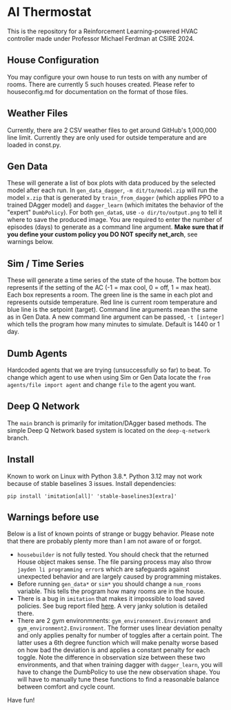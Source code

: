 # AI Thermostat

This is the repository for a Reinforcement Learning-powered HVAC controller made under Professor Michael Ferdman at CSIRE 2024.

## House Configuration

You may configure your own house to run tests on with any number of rooms. There are currently 5 such houses created. Please refer to houseconfig.md for documentation on the format of those files.

## Weather Files

Currently, there are 2 CSV weather files to get around GitHub's 1,000,000 line limit. Currently they are only used for outside temperature and are loaded in const.py.

## Gen Data

These will generate a list of box plots with data produced by the selected model after each run. In `gen_data_dagger`, `-m dit/to/model.zip` will run the model `x.zip` that is generated by `train_from_dagger` (which applies PPO to a trained DAgger model) and `dagger_learn` (which imitates the behavior of the "expert" `DumbPolicy`). For both `gen_data`s, use `-o dir/to/output.png` to tell it where to save the produced image. You are required to enter the number of episodes (days) to generate as a command line argument. **Make sure that if you define your custom policy you DO NOT specify net_arch**, see warnings below.

## Sim / Time Series

These will generate a time series of the state of the house. The bottom box represents if the setting of the AC (-1 = max cool, 0 = off, 1 = max heat). Each box represents a room. The green line is the same in each plot and represents outside temperature. Red line is current room temperature and blue line is the setpoint (target). Command line arguments mean the same as in Gen Data. A new command line argument can be passed, `-t [integer]` which tells the program how many minutes to simulate. Default is 1440 or 1 day.

## Dumb Agents

Hardcoded agents that we are trying (unsuccessfully so far) to beat. To change which agent to use when using Sim or Gen Data locate the `from agents/file import agent` and change `file` to the agent you want.

## Deep Q Network
The `main` branch is primarily for imitation/DAgger based methods. The simple Deep Q Network based system is located on the `deep-q-network` branch.

## Install

Known to work on Linux with Python 3.8.*. Python 3.12 may not work because of stable baselines 3 issues. Install dependencies:
```
pip install 'imitation[all]' 'stable-baselines3[extra]'
```

## Warnings before use

Below is a list of known points of strange or buggy behavior. Please note that there are probably plenty more than I am not aware of or forgot.
 * `housebuilder` is not fully tested. You should check that the returned House object makes sense. The file parsing process may also throw `jayden li programming error`s which are safeguards against unexpected behavior and are largely caused by programming mistakes.
 * Before running `gen_data*` or `sim*` you should change a `num_rooms` variable. This tells the program how many rooms are in the house.
 * There is a bug in `imitation` that makes it impossible to load saved policies. See bug report filed [here](https://github.com/HumanCompatibleAI/imitation/issues/857). A very janky solution is detailed there.
 * There are 2 gym environmnents: `gym_environmnent.Environment` and `gym_environment2.Environment`. The former uses linear deviation penalty and only applies penalty for number of toggles after a certain point. The latter uses a 6th degree function which will make penalty worse based on how bad the deviation is and applies a constant penalty for each toggle. Note the difference in observation size between these two environments, and that when training dagger with `dagger_learn`, you will have to change the DumbPolicy to use the new observation shape. You will have to manually tune these functions to find a reasonable balance between comfort and cycle count.

Have fun!
